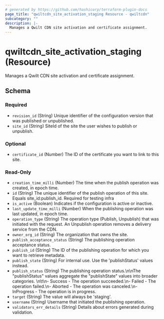 ```yaml
---
# generated by https://github.com/hashicorp/terraform-plugin-docs
page_title: "qwiltcdn_site_activation_staging Resource - qwiltcdn"
subcategory: ""
description: |-
  Manages a Qwilt CDN site activation and certificate assignment.
---
```


# qwiltcdn_site_activation_staging (Resource)

Manages a Qwilt CDN site activation and certificate assignment.



<!-- schema generated by tfplugindocs -->
## Schema

### Required

- `revision_id` (String) Unique identifier of the configuration version that was published or unpublished.
- `site_id` (String) SiteId of the site the user wishes to publish or unpublish.

### Optional

- `certificate_id` (Number) The ID of the certificate you want to link to this site.

### Read-Only

- `creation_time_milli` (Number) The time when the publish operation was created, in epoch time.
- `id` (String) The unique identifier of the publish operation of this site. Equals site_id:publish_id. Required for testing infra
- `is_active` (Boolean) Indicates if the configuration is active or inactive.
- `last_update_time_milli` (Number) When the publishing operation was last updated, in epoch time.
- `operation_type` (String) The operation type (Publish, Unpublish) that was initiated with the request. An Unpublish operation removes a delivery service from the CDN.
- `owner_org_id` (String) The organization that owns the site.
- `publish_acceptance_status` (String) The publishing operation acceptance status.
- `publish_id` (String) The ID of the publishing operation for which you want to retrieve metadata.
- `publish_state` (String) For internal use. Use the 'publishStatus' values instead.
- `publish_status` (String) The publishing operation status.\n\nThe \"publishStatus\" values aggregate the \"publishState\" values into broader categories.  \n\t\n- Success - The operation succeeded.\n- Failed - The operation failed.\n- Aborted - The operation was canceled.\n- InProgress - The operation is in progress.
- `target` (String) The value will always be 'staging'.
- `username` (String) Username that initiated the publishing operation.
- `validators_err_details` (String) Details about errors generated during validation.
